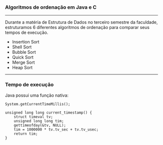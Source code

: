 
### Algoritmos de ordenação em Java e C

---

Durante a matéria de Estrutura de Dados no terceiro semestre da faculdade, estruturamos 6 diferentes algoritmos de ordenação para comparar seus tempos de execução.

- Insertion Sort
- Shell Sort
- Bubble Sort
- Quick Sort
- Merge Sort
- Heap Sort

---

### Tempo de execução

Java possui uma função nativa:
```
System.getCurrentTimeMillis();
```


```
unsigned long long current_timestamp() {
    struct timeval tv;
    unsigned long long tim;
    gettimeofday(&tv, NULL);
    tim = 1000000 * tv.tv_sec + tv.tv_usec;
    return tim;
}
```
